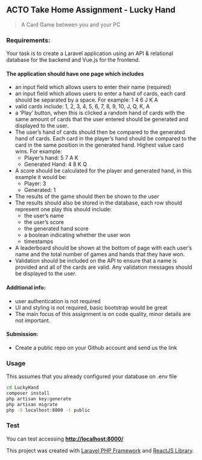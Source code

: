 ## ACTO Take Home Assignment - Lucky Hand
> A Card Game between you and your PC

### Requirements:
Your task is to create a Laravel application using an API & relational database for the backend and Vue.js for the frontend.

#### The application should have one page which includes

* an input field which allows users to enter their name (required)
* an input field which allows users to enter a hand of cards, each card should be separated by a space. For example: 1 4 6 J K A
* valid cards include: 1, 2, 3, 4, 5, 6, 7, 8, 9, 10, J, Q, K, A
* a ‘Play’ button, when this is clicked a random hand of cards with the same amount of cards that the user entered should be generated and displayed to the user.
* The user’s hand of cards should then be compared to the generated hand of cards. Each card in the player’s hand should be compared to the card in the same position in the generated hand. Highest value card wins. For example:
  * Player’s hand: 5 7 A K
  * Generated Hand: 4 8 K Q
* A score should be calculated for the player and generated hand, in this example it would be:
  * Player: 3
  * Generated: 1
* The results of the game should then be shown to the user
* The results should also be stored in the database, each row should represent one play this should include:
  * the user’s name
  * the user’s score
  * the generated hand score
  * a boolean indicating whether the user won
  * timestamps
* A leaderboard should be shown at the bottom of page with each user’s name and the total number of games and hands that they have won.
* Validation should be included on the API to ensure that a name is provided and all of the cards are valid. Any validation messages should be displayed to the user.


#### Additional info:
* user authentication is not required
* UI and styling is not required, basic bootstrap would be great
* The main focus of this assignment is on code quality, minor details are not important.

#### Submission:
* Create a public repo on your Github account and send us the link

### Usage
This assumes that you already configured your database on .env file

```bash
cd LuckyHand
composer install
php artisan key:generate
php artisan migrate
php -S localhost:8000 -t public
```

### Test
You can test accessing **[http://localhost:8000/](http://localhost:8000/)**



This project was created with [Laravel PHP Framework](https://laravel.com/docs/) and [ReactJS Library](https://reactjs.org/).
